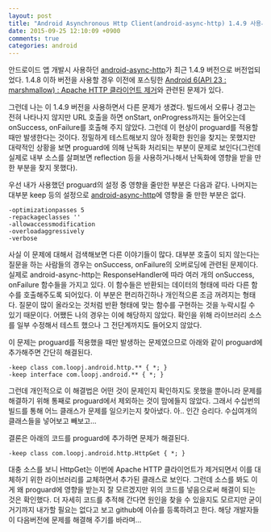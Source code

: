 ```yaml
---
layout: post
title: "Android Asynchronous Http Client(android-async-http) 1.4.9 사용시 Proguard를 적용하면 onSuccess 또는 onFailure이 호출되지 않는 문제 해결"
date: 2015-09-25 12:10:09 +0900
comments: true
categories: android
---
```

안드로이드 앱 개발시 사용하던 [android-async-http](https://github.com/loopj/android-async-http)가 최근 1.4.9 버전으로 버전업되었다. 1.4.8 이하 버전을 사용할 경우 이전에 포스팅한 [Android 6(API 23 : marshmallow) : Apache HTTP 클라이언트 제거](/2015/09/25/android-6-apache-http-client-removal/)와 관련된 문제가 있다.

그런데 나는 이 1.4.9 버전을 사용하면서 다른 문제가 생겼다. 빌드에서 오류나 경고는 전혀 나타나지 않지만 URL 호출을 하면 onStart, onProgress까지는 들어오는데 onSuccess, onFailure를 호출해 주지 않았다. 그런데 이 현상이 proguard를 적용할 때만 발생한다는 것이다. 정밀하게 테스트해보지 않아 정확한 원인을 찾지는 못했지만 대략적인 상황을 보면 proguard에 의해 난독화 처리되는 부분이 문제로 보인다(그런데 실제로 내부 소스를 살펴보면 reflection 등을 사용하거나해서 난독화에 영향을 받을 만한 부분을 찾지 못했다).

우선 내가 사용했던 proguard의 설정 중 영향을 줄만한 부분은 다음과 같다. 나머지는 대부분 keep 등의 설정으로 [android-async-http](https://github.com/loopj/android-async-http)에 영향을 줄 만한 부분은 없다.

```
-optimizationpasses 5
-repackageclasses ''
-allowaccessmodification
-overloadaggressively
-verbose
```

사실 이 문제에 대해서 검색해보면 다른 이야기들이 많다. 대부분 호출이 되지 않는다는 질문을 하는 사람들의 경우는 onSuccess, onFailure의 오버로딩에 관련된 문제이다. 실제로 android-async-http는 ResponseHandler에 따라 여러 개의 onSuccess, onFailure 함수들을 가지고 있다. 이 함수들은 반환되는 데이터의 형태에 따라 다른 함수를 호출해주도록 되어있다. 이 부분은 편리하긴하나 개인적으론 조금 꺼려지는 형태다. 질문이 많이 올라오는 것처럼 반환 형태에 맞는 함수를 구현하는 것을 누락시킬 수 있기 때문이다. 어쨌든 나의 경우는 이에 해당하지 않았다. 확인을 위해 라이브러리 소스를 일부 수정해서 테스트 했으나 그 전단계까지도 들어오지 않았다.

이 문제는 proguard를 적용했을 때만 발생하는 문제였으므로 아래와 같이 proguard에 추가해주면 간단히 해결된다.

```
-keep class com.loopj.android.http.** { *; }
-keep interface com.loopj.android.** { *; }
```

그런데 개인적으로 이 해결법은 어떤 것이 문제인지 확인하지도 못했을 뿐아니라 문제를 해결하기 위해 통째로 proguard에서 제외하는 것이 맘에들지 않았다. 그래서 수십번의 빌드를 통해 어느 클래스가 문제를 일으키는지 찾아냈다. 아.. 인간 승리다. 수십여개의 클래스들을 넣어보고 빼보고...

결론은 아래의 코드를 proguard에 추가하면 문제가 해결된다.

```
-keep class com.loopj.android.http.HttpGet { *; }
```

대충 소스를 보니 HttpGet는 이번에 Apache HTTP 클라이언트가 제거되면서 이를 대체하기 위한 라이브러리를 교체하면서 추가된 클래스로 보인다. 그런데 소스를 봐도 이게 왜 proguard에 영향을 받는지 잘 모르겠지만 위의 코드를 넣음으로써 해결이 되는 것은 확인했다. 더 자세히 코드를 추적해 간다면 원인을 찾을 수 있을지도 모르지만 굳이 거기까지 내가할 필요는 없다고 보고 github에 이슈를 등록하려고 한다. 해당 개발자들이 다음버전에 문제를 해결해 주기를 바라며...
